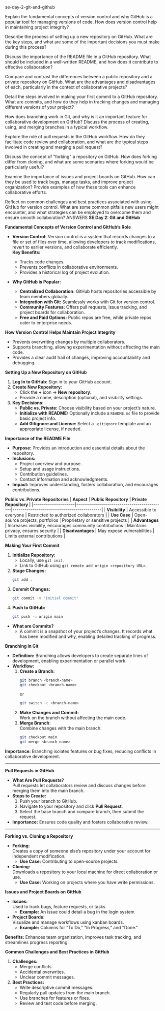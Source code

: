 se-day-2-git-and-github

Explain the fundamental concepts of version control and why GitHub is a popular tool for managing versions of code. How does version control help in maintaining project integrity?

Describe the process of setting up a new repository on GitHub. What are the key steps, and what are some of the important decisions you must make during this process?

Discuss the importance of the README file in a GitHub repository. What should be included in a well-written README, and how does it contribute to effective collaboration?

Compare and contrast the differences between a public repository and a private repository on GitHub. What are the advantages and disadvantages of each, particularly in the context of collaborative projects?

Detail the steps involved in making your first commit to a GitHub repository. What are commits, and how do they help in tracking changes and managing different versions of your project?

How does branching work in Git, and why is it an important feature for collaborative development on GitHub? Discuss the process of creating, using, and merging branches in a typical workflow.

Explore the role of pull requests in the GitHub workflow. How do they facilitate code review and collaboration, and what are the typical steps involved in creating and merging a pull request?

Discuss the concept of "forking" a repository on GitHub. How does forking differ from cloning, and what are some scenarios where forking would be particularly useful?

Examine the importance of issues and project boards on GitHub. How can they be used to track bugs, manage tasks, and improve project organization? Provide examples of how these tools can enhance collaborative efforts.

Reflect on common challenges and best practices associated with using GitHub for version control. What are some common pitfalls new users might encounter, and what strategies can be employed to overcome them and ensure smooth collaboration?
    ANSWERS
**SE Day 2: Git and GitHub**

**Fundamental Concepts of Version Control and GitHub’s Role**
- **Version Control:** 
  Version control is a system that records changes to a file or set of files over time, allowing developers to track modifications, revert to earlier versions, and collaborate efficiently.  
  **Key Benefits:** 
  - Tracks code changes.
  - Prevents conflicts in collaborative environments.
  - Provides a historical log of project evolution.  

- **Why GitHub is Popular:**
  - **Centralized Collaboration:** GitHub hosts repositories accessible by team members globally.
  - **Integration with Git:** Seamlessly works with Git for version control.
  - **Community Features:** Offers pull requests, issue tracking, and project boards for collaboration.
  - **Free and Paid Options:** Public repos are free, while private repos cater to enterprise needs.



 **How Version Control Helps Maintain Project Integrity**
- Prevents overwriting changes by multiple collaborators.
- Supports branching, allowing experimentation without affecting the main code.
- Provides a clear audit trail of changes, improving accountability and debugging.



**Setting Up a New Repository on GitHub**
1. **Log In to GitHub:** Sign in to your GitHub account.
2. **Create New Repository:**
   - Click the **+** icon → **New repository**.
   - Provide a name, description (optional), and visibility settings.
3. **Key Decisions:**
   - **Public vs. Private:** Choose visibility based on your project’s nature.
   - **Initialize with README:** Optionally include a `README.md` file to provide basic project info.
   - **Add Gitignore and License:** Select a `.gitignore` template and an appropriate license, if needed.



**Importance of the README File**
- **Purpose:** Provides an introduction and essential details about the repository.
- **Inclusions:**
  - Project overview and purpose.
  - Setup and usage instructions.
  - Contribution guidelines.
  - Contact information and acknowledgments.
- **Impact:** Improves understanding, fosters collaboration, and encourages contributions.



 **Public vs. Private Repositories**
| **Aspect**         | **Public Repository**                        | **Private Repository**                      |
|---------------------|---------------------------------------------|---------------------------------------------|
| **Visibility**      | Accessible to everyone                     | Restricted to authorized collaborators      |
| **Use Case**        | Open-source projects, portfolios            | Proprietary or sensitive projects           |
| **Advantages**      | Increases visibility, encourages community contributions | Maintains privacy, ensures security         |
| **Disadvantages**   | May expose vulnerabilities                  | Limits external contributions               |



 **Making Your First Commit**
1. **Initialize Repository:** 
   - Locally, use `git init`.
   - Link to GitHub using `git remote add origin <repository URL>`.
2. **Stage Changes:** 
   ```bash
   git add .
   ```
3. **Commit Changes:**
   ```bash
   git commit -m "Initial commit"
   ```
4. **Push to GitHub:**
   ```bash
   git push -u origin main
   ```
- **What are Commits?**
  - A commit is a snapshot of your project’s changes. It records what has been modified and why, enabling detailed tracking of progress.

 **Branching in Git**
- **Definition:** Branching allows developers to create separate lines of development, enabling experimentation or parallel work.
- **Workflow:**
  1. **Create a Branch:**  
     ```bash
     git branch <branch-name>
     git checkout <branch-name>
     ```
     or  
     ```bash
     git switch -c <branch-name>
     ```
  2. **Make Changes and Commit:**  
     Work on the branch without affecting the main code.
  3. **Merge Branch:**  
     Combine changes with the main branch:
     ```bash
     git checkout main
     git merge <branch-name>
     ```

**Importance:** Branching isolates features or bug fixes, reducing conflicts in collaborative development.

---

 **Pull Requests in GitHub**
- **What Are Pull Requests?**  
  Pull requests let collaborators review and discuss changes before merging them into the main branch.  
- **Steps to Create:**
  1. Push your branch to GitHub.
  2. Navigate to your repository and click **Pull Request**.
  3. Select the base branch and compare branch, then submit the request.
- **Importance:** Ensures code quality and fosters collaborative review.

---

**Forking vs. Cloning a Repository**
- **Forking:**  
  Creates a copy of someone else’s repository under your account for independent modification.  
  - **Use Case:** Contributing to open-source projects.
- **Cloning:**  
  Downloads a repository to your local machine for direct collaboration or use.  
  - **Use Case:** Working on projects where you have write permissions.

**Issues and Project Boards on GitHub**
- **Issues:**  
  Used to track bugs, feature requests, or tasks.  
  - **Example:** An issue could detail a bug in the login system.
- **Project Boards:**  
  Visualize and manage workflows using kanban boards.  
  - **Example:** Columns for "To Do," "In Progress," and "Done."

**Benefits:** Enhances team organization, improves task tracking, and streamlines progress reporting.



 **Common Challenges and Best Practices in GitHub**
1. **Challenges:**
   - Merge conflicts.
   - Accidental overwrites.
   - Unclear commit messages.
2. **Best Practices:**
   - Write descriptive commit messages.
   - Regularly pull updates from the main branch.
   - Use branches for features or fixes.
   - Review and test code before merging.

